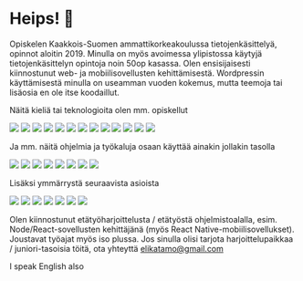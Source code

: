 # Heips! 👋

Opiskelen Kaakkois-Suomen ammattikorkeakoulussa tietojenkäsittelyä, opinnot aloitin 2019. Minulla on myös avoimessa ylipistossa käytyjä tietojenkäsittelyn opintoja noin 50op kasassa. Olen ensisijaisesti kiinnostunut web- ja mobiilisovellusten kehittämisestä. Wordpressin käyttämisestä minulla on useamman vuoden kokemus, mutta teemoja tai lisäosia en ole itse koodaillut. 

Näitä kieliä tai teknologioita olen mm. opiskellut

![](https://img.shields.io/static/v1?label=&message=Node.js&color=blueviolet) ![](https://img.shields.io/static/v1?label=&message=React&color=blueviolet) ![](https://img.shields.io/static/v1?label=&message=ReactNative&color=blueviolet) ![](https://img.shields.io/static/v1?label=&message=JavaScript&color=blueviolet) ![](https://img.shields.io/static/v1?label=&message=Java&color=blueviolet) ![](https://img.shields.io/static/v1?label=&message=Python&color=blueviolet) ![](https://img.shields.io/static/v1?label=&message=Php&color=blueviolet) ![](https://img.shields.io/static/v1?label=&message=C_sharp&color=blueviolet)  ![](https://img.shields.io/static/v1?label=&message=C&color=blueviolet) ![](https://img.shields.io/static/v1?label=&message=HTML&color=blueviolet)  ![](https://img.shields.io/static/v1?label=&message=CSS&color=blueviolet) ![](https://img.shields.io/static/v1?label=&message=MySql&color=blueviolet) ![](https://img.shields.io/static/v1?label=&message=REST_API&color=blueviolet)


Ja mm. näitä ohjelmia ja työkaluja osaan käyttää ainakin jollakin tasolla

![](https://img.shields.io/static/v1?label=&message=VisualStudioCode&color=green) ![](https://img.shields.io/static/v1?label=&message=Unity&color=green) ![](https://img.shields.io/static/v1?label=&message=PhotoShop&color=green) ![](https://img.shields.io/static/v1?label=&message=InDesign&color=green) ![](https://img.shields.io/static/v1?label=&message=Illustrator&color=green) ![](https://img.shields.io/static/v1?label=&message=PremierePro&color=green) ![](https://img.shields.io/static/v1?label=&message=AfterEffects&color=green) ![](https://img.shields.io/static/v1?label=&message=Audition&color=green) 



Lisäksi ymmärrystä seuraavista asioista

![](https://img.shields.io/static/v1?label=&message=WordPress&color=blue) ![](https://img.shields.io/static/v1?label=&message=Woocommerce&color=blue) ![](https://img.shields.io/static/v1?label=&message=SEO&color=blue) ![](https://img.shields.io/static/v1?label=&message=Digimarkkinointi&color=blue) ![](https://img.shields.io/static/v1?label=&message=FB-markkinointi&color=blue) ![](https://img.shields.io/static/v1?label=&message=Bloggaus&color=blue) ![](https://img.shields.io/static/v1?label=&message=Liiketalous&color=blue)

Olen kiinnostunut etätyöharjoittelusta / etätyöstä ohjelmistoalalla, esim. Node/React-sovellusten kehittäjänä (myös React Native-mobiilisovellukset). Joustavat työajat myös iso plussa. 
Jos sinulla olisi tarjota harjoittelupaikkaa / juniori-tasoisia töitä, ota yhteyttä elikatamo@gmail.com

I speak English also
